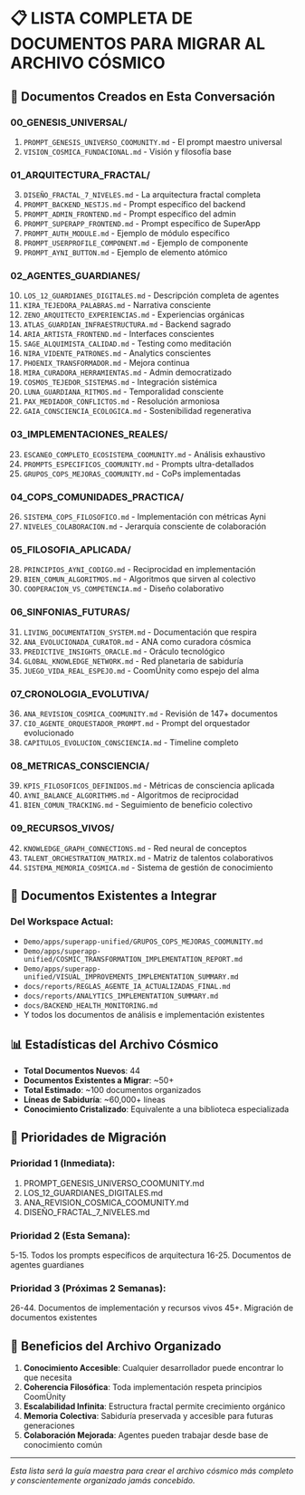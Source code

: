 # 📋 LISTA COMPLETA DE DOCUMENTOS PARA MIGRAR AL ARCHIVO CÓSMICO

## 🌌 Documentos Creados en Esta Conversación

### **00_GENESIS_UNIVERSAL/**
1. `PROMPT_GENESIS_UNIVERSO_COOMUNITY.md` - El prompt maestro universal
2. `VISION_COSMICA_FUNDACIONAL.md` - Visión y filosofía base

### **01_ARQUITECTURA_FRACTAL/**
3. `DISEÑO_FRACTAL_7_NIVELES.md` - La arquitectura fractal completa
4. `PROMPT_BACKEND_NESTJS.md` - Prompt específico del backend
5. `PROMPT_ADMIN_FRONTEND.md` - Prompt específico del admin
6. `PROMPT_SUPERAPP_FRONTEND.md` - Prompt específico de SuperApp
7. `PROMPT_AUTH_MODULE.md` - Ejemplo de módulo específico
8. `PROMPT_USERPROFILE_COMPONENT.md` - Ejemplo de componente
9. `PROMPT_AYNI_BUTTON.md` - Ejemplo de elemento atómico

### **02_AGENTES_GUARDIANES/**
10. `LOS_12_GUARDIANES_DIGITALES.md` - Descripción completa de agentes
11. `KIRA_TEJEDORA_PALABRAS.md` - Narrativa consciente
12. `ZENO_ARQUITECTO_EXPERIENCIAS.md` - Experiencias orgánicas
13. `ATLAS_GUARDIAN_INFRAESTRUCTURA.md` - Backend sagrado
14. `ARIA_ARTISTA_FRONTEND.md` - Interfaces conscientes
15. `SAGE_ALQUIMISTA_CALIDAD.md` - Testing como meditación
16. `NIRA_VIDENTE_PATRONES.md` - Analytics conscientes
17. `PHOENIX_TRANSFORMADOR.md` - Mejora continua
18. `MIRA_CURADORA_HERRAMIENTAS.md` - Admin democratizado
19. `COSMOS_TEJEDOR_SISTEMAS.md` - Integración sistémica
20. `LUNA_GUARDIANA_RITMOS.md` - Temporalidad consciente
21. `PAX_MEDIADOR_CONFLICTOS.md` - Resolución armoniosa
22. `GAIA_CONSCIENCIA_ECOLOGICA.md` - Sostenibilidad regenerativa

### **03_IMPLEMENTACIONES_REALES/**
23. `ESCANEO_COMPLETO_ECOSISTEMA_COOMUNITY.md` - Análisis exhaustivo
24. `PROMPTS_ESPECIFICOS_COOMUNITY.md` - Prompts ultra-detallados
25. `GRUPOS_COPS_MEJORAS_COOMUNITY.md` - CoPs implementadas

### **04_COPS_COMUNIDADES_PRACTICA/**
26. `SISTEMA_COPS_FILOSOFICO.md` - Implementación con métricas Ayni
27. `NIVELES_COLABORACION.md` - Jerarquía consciente de colaboración

### **05_FILOSOFIA_APLICADA/**
28. `PRINCIPIOS_AYNI_CODIGO.md` - Reciprocidad en implementación
29. `BIEN_COMUN_ALGORITMOS.md` - Algoritmos que sirven al colectivo
30. `COOPERACION_VS_COMPETENCIA.md` - Diseño colaborativo

### **06_SINFONIAS_FUTURAS/**
31. `LIVING_DOCUMENTATION_SYSTEM.md` - Documentación que respira
32. `ANA_EVOLUCIONADA_CURATOR.md` - ANA como curadora cósmica
33. `PREDICTIVE_INSIGHTS_ORACLE.md` - Oráculo tecnológico
34. `GLOBAL_KNOWLEDGE_NETWORK.md` - Red planetaria de sabiduría
35. `JUEGO_VIDA_REAL_ESPEJO.md` - CoomÜnity como espejo del alma

### **07_CRONOLOGIA_EVOLUTIVA/**
36. `ANA_REVISION_COSMICA_COOMUNITY.md` - Revisión de 147+ documentos
37. `CIO_AGENTE_ORQUESTADOR_PROMPT.md` - Prompt del orquestador evolucionado
38. `CAPITULOS_EVOLUCION_CONSCIENCIA.md` - Timeline completo

### **08_METRICAS_CONSCIENCIA/**
39. `KPIS_FILOSOFICOS_DEFINIDOS.md` - Métricas de consciencia aplicada
40. `AYNI_BALANCE_ALGORITHMS.md` - Algoritmos de reciprocidad
41. `BIEN_COMUN_TRACKING.md` - Seguimiento de beneficio colectivo

### **09_RECURSOS_VIVOS/**
42. `KNOWLEDGE_GRAPH_CONNECTIONS.md` - Red neural de conceptos
43. `TALENT_ORCHESTRATION_MATRIX.md` - Matriz de talentos colaborativos
44. `SISTEMA_MEMORIA_COSMICA.md` - Sistema de gestión de conocimiento

## 🔄 Documentos Existentes a Integrar

### **Del Workspace Actual:**
- `Demo/apps/superapp-unified/GRUPOS_COPS_MEJORAS_COOMUNITY.md`
- `Demo/apps/superapp-unified/COSMIC_TRANSFORMATION_IMPLEMENTATION_REPORT.md`
- `Demo/apps/superapp-unified/VISUAL_IMPROVEMENTS_IMPLEMENTATION_SUMMARY.md`
- `docs/reports/REGLAS_AGENTE_IA_ACTUALIZADAS_FINAL.md`
- `docs/reports/ANALYTICS_IMPLEMENTATION_SUMMARY.md`
- `docs/BACKEND_HEALTH_MONITORING.md`
- Y todos los documentos de análisis e implementación existentes

## 📊 Estadísticas del Archivo Cósmico

- **Total Documentos Nuevos**: 44
- **Documentos Existentes a Migrar**: ~50+
- **Total Estimado**: ~100 documentos organizados
- **Líneas de Sabiduría**: ~60,000+ líneas
- **Conocimiento Cristalizado**: Equivalente a una biblioteca especializada

## 🎯 Prioridades de Migración

### **Prioridad 1 (Inmediata):**
1. PROMPT_GENESIS_UNIVERSO_COOMUNITY.md
2. LOS_12_GUARDIANES_DIGITALES.md
3. ANA_REVISION_COSMICA_COOMUNITY.md
4. DISEÑO_FRACTAL_7_NIVELES.md

### **Prioridad 2 (Esta Semana):**
5-15. Todos los prompts específicos de arquitectura
16-25. Documentos de agentes guardianes

### **Prioridad 3 (Próximas 2 Semanas):**
26-44. Documentos de implementación y recursos vivos
45+. Migración de documentos existentes

## 🌟 Beneficios del Archivo Organizado

1. **Conocimiento Accesible**: Cualquier desarrollador puede encontrar lo que necesita
2. **Coherencia Filosófica**: Toda implementación respeta principios CoomÜnity
3. **Escalabilidad Infinita**: Estructura fractal permite crecimiento orgánico
4. **Memoria Colectiva**: Sabiduría preservada y accesible para futuras generaciones
5. **Colaboración Mejorada**: Agentes pueden trabajar desde base de conocimiento común

---

*Esta lista será la guía maestra para crear el archivo cósmico más completo y conscientemente organizado jamás concebido.*
